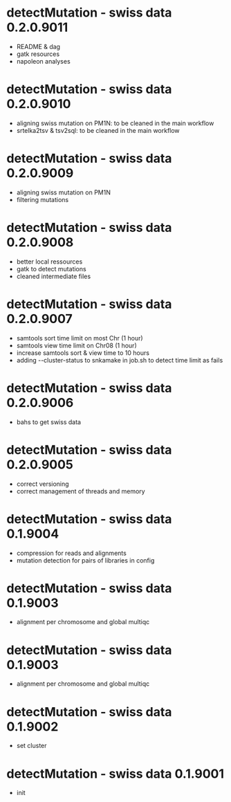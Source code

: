 # detectMutation - swiss data 0.2.0.9011
* README & dag
* gatk resources
* napoleon analyses

# detectMutation - swiss data 0.2.0.9010
* aligning swiss mutation on PM1N: to be cleaned in the main workflow
* srtelka2tsv & tsv2sql: to be cleaned in the main workflow

# detectMutation - swiss data 0.2.0.9009
* aligning swiss mutation on PM1N
* filtering mutations

# detectMutation - swiss data 0.2.0.9008
* better local ressources
* gatk to detect mutations
* cleaned intermediate files

# detectMutation - swiss data 0.2.0.9007
* samtools sort time limit on most Chr (1 hour)
* samtools view time limit on Chr08 (1 hour)
* increase samtools sort & view time to 10 hours
* adding --cluster-status to snkamake in job.sh to detect time limit as fails

# detectMutation - swiss data 0.2.0.9006
* bahs to get swiss data

# detectMutation - swiss data 0.2.0.9005
* correct versioning
* correct management of threads and memory

# detectMutation - swiss data 0.1.9004
* compression for reads and alignments
* mutation detection for pairs of libraries in config

# detectMutation - swiss data 0.1.9003
* alignment per chromosome and global multiqc

# detectMutation - swiss data 0.1.9003
* alignment per chromosome and global multiqc

# detectMutation - swiss data 0.1.9002
* set cluster

# detectMutation - swiss data 0.1.9001
* init
